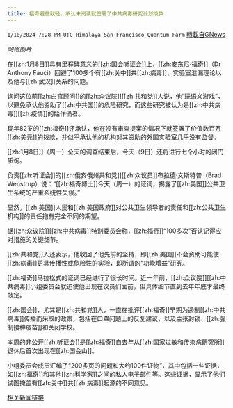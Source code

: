 ```yaml
---
title: 福奇避重就轻，承认未阅读就签署了中共病毒研究计划拨款
---
```

`1/10/2024 7:28 PM UTC Himalaya San Francisco Quantum Farm` [轉載自GNews](https://gnews.org/articles/2205909)

*网络图片*

在[[zh:1月8日]]具有里程碑意义的[[zh:国会听证会]]上，[[zh:安东尼·福奇]]（Dr Anthony Fauci）回避了100多个有[[zh:关中]]共[[zh:病毒]]、实验室泄漏理论以及他与[[zh:武汉]]关系的问题。

询问这位前[[zh:白宫顾问]]的[[zh:众议院]][[zh:共和党]]人说，他“玩语义游戏”，以避免承认他资助了[[zh:中共国]]的危险研究，而这些研究被认为是[[zh:中共病毒]][[zh:疫情]]的始作俑者。

现年82岁的[[zh:福奇]]还承认，他在没有审查提案的情况下就签署了价值数百万[[zh:美元]]的拨款，并似乎承认他的机构对其资助的外国实验室几乎没有监督。

[[zh:1月8日]]（周一）全天的调查结束后，今天（9日）还将进行七个小时的闭门质询。

负责[[zh:听证会]]的[[zh:俄亥俄州共和党]][[zh:众议员]]布拉德·文斯特普（Brad Wenstrup）说：“[[zh:福奇博士]]今天（周一）的证词，揭露了[[zh:美国]]公共卫生系统的严重系统性失误。”

显然，[[zh:美国]]人民和[[zh:美国政府]]对公共卫生领导者的责任和[[zh:公共卫生机构]]的责任抱有完全不同的期望。

据[[zh:众议院]][[zh:中共病毒]]特别委员会称，[[zh:福奇]]“100多次”否认记得应对措施的关键细节。

[[zh:共和党]]人还表示，他收回了他先前的坚持，即[[zh:美国]]不会资助可能使[[zh:病毒]]更具传播性或危险性的实验，即所谓的“功能增益”研究。

[[zh:福奇]]马拉松式的证词已经进行了很长时间。近一年前，[[zh:众议院]][[zh:中共病毒]]小组委员会就迫使他出现在议员们面前，但具体细节直到去年年底才最终敲定。

[[zh:国会]]，尤其是[[zh:共和党]]人，一直在批评[[zh:福奇]]早期为遏制[[zh:中共病毒]]传播而采取的政策，包括在口罩问题上的反复建议，以及主张封锁、[[zh:强制接种疫苗]]和关闭学校。

本周的非公开[[zh:听证会]]是[[zh:福奇]]自去年从[[zh:国家过敏和传染病研究所]]退休后首次出现在[[zh:国会山]]。

小组委员会成员汇编了“200多页的问题和大约100件证物”，其中包括一些证据，如[[zh:福奇]]和其他[[zh:科学家]]之间的私人电子邮件等。这些证据，显示了他们试图掩盖有[[zh:关中]]共[[zh:病毒]]起源的不同意见。

[相关新闻链接](https://www.dailymail.co.uk/health/article-12942847/Fauci-flip-flops-Congress-grilling-Ex-White-House-doctor-ducks-100-questions-Covid-admits-approved-risky-Wuhan-coronavirus-research-proposal-without-reading-it.html?ico=topics_pagination_mobile)
